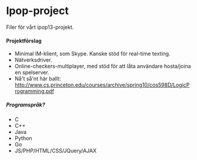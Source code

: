 Ipop-project
============

Filer för vårt ipop13-projekt.

#### Projektförslag

* Minimal IM-klient, som Skype. Kanske stöd för real-time texting.
* Nätverksdriver.
* Online-checkers-multiplayer, med stöd för att låta användare hosta/joina en spelserver.
* Nå't så'nt här ballt: http://www.cs.princeton.edu/courses/archive/spring10/cos598D/LogicProgramming.pdf

##### Programspråk?

* C
* C++
* Java
* Python
* Go
* JS/PHP/HTML/CSS/JQuery/AJAX
